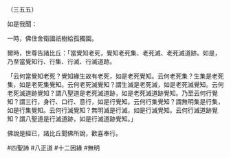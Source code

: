 （三五五）

如是我聞：

一時，佛住舍衛國祇樹給孤獨園。

爾時，世尊告諸比丘：「當覺知老死，覺知老死集、老死滅、老死滅道跡。如是，乃至當覺知行、行集、行滅、行滅道跡。

「云何當覺知老死？覺知緣生故有老死，如是老死覺知。云何老死集？生集是老死集，如是老死集覺知。云何老死滅覺知？謂生滅是老死滅，如是老死滅覺知。云何老死滅道跡覺知？謂八聖道是老死滅道跡，如是老死滅道跡覺知。乃至云何行覺知？謂三行，身行、口行、意行，如是行覺知。云何行集覺知？謂無明集是行集，如是行集覺知。云何行滅覺知？無明滅是行滅，如是行滅覺知。云何行滅道跡覺知？謂八聖道是行滅道跡，如是行滅道跡覺知。」

佛說是經已，諸比丘聞佛所說，歡喜奉行。



#四聖諦
#八正道
#十二因緣
#無明
